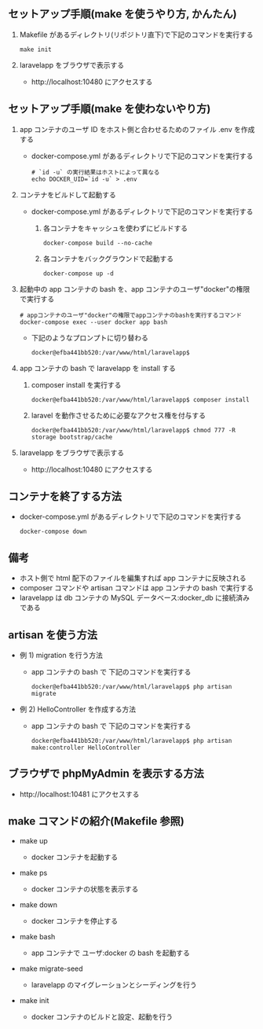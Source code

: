 ## セットアップ手順(make を使うやり方, かんたん)

1. Makefile があるディレクトリ(リポジトリ直下)で下記のコマンドを実行する

   ```
   make init
   ```

1. laravelapp をブラウザで表示する

   - http://localhost:10480 にアクセスする

## セットアップ手順(make を使わないやり方)

1. app コンテナのユーザ ID をホスト側と合わせるためのファイル .env を作成する

   - docker-compose.yml があるディレクトリで下記のコマンドを実行する

     ```
     # `id -u` の実行結果はホストによって異なる
     echo DOCKER_UID=`id -u` > .env
     ```

1. コンテナをビルドして起動する

   - docker-compose.yml があるディレクトリで下記のコマンドを実行する

     1. 各コンテナをキャッシュを使わずにビルドする

        ```
        docker-compose build --no-cache
        ```

     1. 各コンテナをバックグラウンドで起動する
        ```
        docker-compose up -d
        ```

1. 起動中の app コンテナの bash を、app コンテナのユーザ"docker"の権限で実行する

   ```
   # appコンテナのユーザ"docker"の権限でappコンテナのbashを実行するコマンド
   docker-compose exec --user docker app bash
   ```

   - 下記のようなプロンプトに切り替わる

     ```
     docker@efba441bb520:/var/www/html/laravelapp$
     ```

1. app コンテナの bash で laravelapp を install する

   1. composer install を実行する

      ```
      docker@efba441bb520:/var/www/html/laravelapp$ composer install
      ```

   1. laravel を動作させるために必要なアクセス権を付与する

      ```
      docker@efba441bb520:/var/www/html/laravelapp$ chmod 777 -R storage bootstrap/cache
      ```

1. laravelapp をブラウザで表示する

   - http://localhost:10480 にアクセスする

## コンテナを終了する方法

- docker-compose.yml があるディレクトリで下記のコマンドを実行する

  ```
  docker-compose down
  ```

## 備考

- ホスト側で html 配下のファイルを編集すれば app コンテナに反映される
- composer コマンドや artisan コマンドは app コンテナの bash で実行する
- laravelapp は db コンテナの MySQL データベース:docker_db に接続済みである

## artisan を使う方法

- 例 1) migration を行う方法

  - app コンテナの bash で 下記のコマンドを実行する

    ```
    docker@efba441bb520:/var/www/html/laravelapp$ php artisan migrate
    ```

- 例 2) HelloController を作成する方法

  - app コンテナの bash で 下記のコマンドを実行する

    ```
    docker@efba441bb520:/var/www/html/laravelapp$ php artisan make:controller HelloController
    ```

## ブラウザで phpMyAdmin を表示する方法

- http://localhost:10481 にアクセスする

## make コマンドの紹介(Makefile 参照)

- make up

  - docker コンテナを起動する

- make ps

  - docker コンテナの状態を表示する

- make down

  - docker コンテナを停止する

- make bash

  - app コンテナで ユーザ:docker の bash を起動する

- make migrate-seed

  - laravelapp のマイグレーションとシーディングを行う

- make init

  - docker コンテナのビルドと設定、起動を行う

